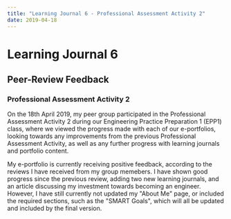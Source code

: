 ```yaml
---
title: "Learning Journal 6 - Professional Assessment Activity 2"
date: 2019-04-18
---
```


# Learning Journal 6
## Peer-Review Feedback
### Professional Assessment Activity 2

On the 18th April 2019, my peer group participated in the Professional Assessment Activity 2 during our Engineering Practice Preparation 1 (EPP1) class, where we viewed the progress made with each of our
e-portfolios, looking towards any improvements from the previous Professional Assessment Activity, as well as any further progress with learning journals and portfolio content.

My e-portfolio is currently receiving positive feedback, according to the reviews I have received from my group memebers. I have shown good progress since the previous review, adding two new learning
journals, and an article discussing my investment towards becoming an engineer. However, I have still currently not updated my "About Me" page, or included the required sections, such as the "SMART Goals",
which will all be updated and included by the final version.
